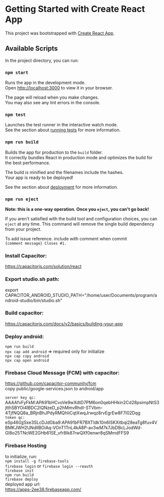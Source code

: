 # Getting Started with Create React App

This project was bootstrapped with [Create React App](https://github.com/facebook/create-react-app).

## Available Scripts

In the project directory, you can run:

### `npm start`

Runs the app in the development mode.\
Open [http://localhost:3000](http://localhost:3000) to view it in your browser.

The page will reload when you make changes.\
You may also see any lint errors in the console.

### `npm test`

Launches the test runner in the interactive watch mode.\
See the section about [running tests](https://facebook.github.io/create-react-app/docs/running-tests) for more information.

### `npm run build`

Builds the app for production to the `build` folder.\
It correctly bundles React in production mode and optimizes the build for the best performance.

The build is minified and the filenames include the hashes.\
Your app is ready to be deployed!

See the section about [deployment](https://facebook.github.io/create-react-app/docs/deployment) for more information.

### `npm run eject`

**Note: this is a one-way operation. Once you `eject`, you can't go back!**

If you aren't satisfied with the build tool and configuration choices, you can `eject` at any time. This command will remove the single build dependency from your project.

To add issue reference. include with comment when commit \
`{comment message} Closes #1.`

### Install Capacitor:
https://capacitorjs.com/solution/react

### Export studio.sh path:
export CAPACITOR_ANDROID_STUDIO_PATH="/home/user/Documents/program/android-studio/bin/studio.sh"

### Build capacitor:
https://capacitorjs.com/docs/v2/basics/building-your-app

### Deploy android:
`npm run build` \
`npx cap add android` => required only for initialize \
`npx cap copy android` \
`npx cap open android` 

### Firebase Cloud Message (FCM) with capacitor:
https://github.com/capacitor-community/fcm \
copy public/google-services.json to android/app 

`server key qc:` AAAAfvFyFkM:APA91bHCvoVe9wXdtD7PM6on0qebHHkin2Cd28psimpNtS3jtthSBYOi4lBDC2lQNzeD_p2hMmvRhdI-STVbm-4TjfNQQ8a_BRjnBhJPdyRMQhIiCqtXwqJrwqz8rvEgrEw8F7I02Dqg \
`token qc:` eSp46GjjSxe3SLcDJdGba9:APA91bFR7BXTIdk10n6ISKXitbqi28eaTg8fuv4VBMKJWH2UNdlIBOiAq-VOnT1TnL4kA8P-av3wM7k7JbDBcLJodWd-GI8o25TNcWE2GHb61SE_vfr8Ik87rwQXf0enwr8qSMmdFFS9 

### Firebase Hosting
to initialize, run: \
`npm install -g firebase-tools` \
`firebase login` or `firebase login --reauth` \
`firebase init` \
`npm run build` \
`firebase deploy` \
deployed app url: \
https://apps-2ee38.firebaseapp.com/ 
